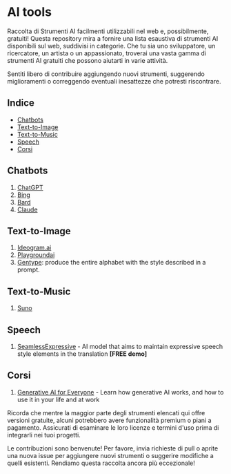 # AI tools 

Raccolta di Strumenti AI facilmenti utilizzabili nel web e, possibilmente, gratuiti! Questa repository mira a fornire una lista esaustiva di strumenti AI disponibili sul web, suddivisi in categorie. Che tu sia uno sviluppatore, un ricercatore, un artista o un appassionato, troverai una vasta gamma di strumenti AI gratuiti che possono aiutarti in varie attività.

Sentiti libero di contribuire aggiungendo nuovi strumenti, suggerendo miglioramenti o correggendo eventuali inesattezze che potresti riscontrare.

## Indice
- [Chatbots](#chatbots)
- [Text-to-Image](#text-to-image)
- [Text-to-Music](#text-to-music)
- [Speech](#speech)
- [Corsi](#corsi)

## Chatbots

1. [ChatGPT](https://chat.openai.com/)
2. [Bing](https://www.bing.com/search?q=Bing+AI&showconv=1&FORM=undexpand)
3. [Bard](https://bard.google.com/chat)
3. [Claude](https://claude.ai/new)


## Text-to-Image

1. [Ideogram.ai](https://ideogram.ai/)
2. [Playgroundai](https://playgroundai.com/)
3. [Gentype](https://labs.google/gentype): produce the entire alphabet with the style described in a prompt. 

## Text-to-Music

1. [Suno](https://suno.com/)

## Speech

1. [SeamlessExpressive](https://seamless.metademolab.com/expressive/?utm_source=metaai&utm_medium=web&utm_campaign=seamless&utm_content=landing_page) - AI model that aims to maintain expressive speech style elements in the translation **[FREE demo]**

## Corsi

1. [Generative AI for Everyone](https://www.deeplearning.ai/courses/generative-ai-for-everyone/?utm_campaign=genai4e-prelaunch&utm_medium=email&_hsmi=278743404&_hsenc=p2ANqtz-_ejjAvuf4e0nlkBc3Gdyr9h1o3zhQVhBXyAelx_pPTXCP3pLV7uqseqY-cDWL7T_RDq-JsQJlVf_jlkU233ROcq0JWaA&utm_content=278743404&utm_source=hs_email) - Learn how generative AI works, and how to use it in your life and at work

Ricorda che mentre la maggior parte degli strumenti elencati qui offre versioni gratuite, alcuni potrebbero avere funzionalità premium o piani a pagamento. Assicurati di esaminare le loro licenze e termini d'uso prima di integrarli nei tuoi progetti.

Le contribuzioni sono benvenute! Per favore, invia richieste di pull o aprite una nuova issue per aggiungere nuovi strumenti o suggerire modifiche a quelli esistenti. Rendiamo questa raccolta ancora più eccezionale!
